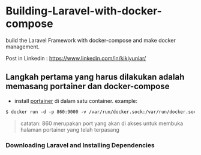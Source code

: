 # Building-Laravel-with-docker-compose
build the Laravel Framework with docker-compose and make docker management.

Post in Linkedin : https://www.linkedin.com/in/kikiyuniar/

## Langkah pertama yang harus dilakukan adalah memasang portainer dan docker-compose
* install [portainer](https://www.portainer.io/) di dalam satu container.
example:

```html  
$ docker run -d -p 860:9000 -v /var/run/docker.sock:/var/run/docker.sock portainer/portainer
```
>catatan: 860 merupakan port yang akan di akses untuk membuka halaman portainer yang telah terpasang

### Downloading Laravel and Installing Dependencies
